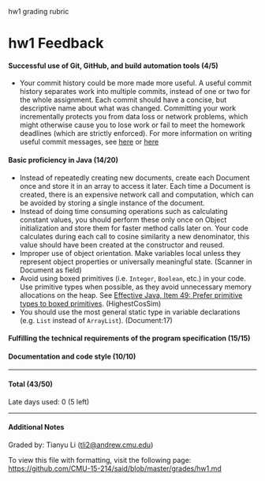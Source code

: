 hw1 grading rubric

hw1 Feedback
============

#### Successful use of Git, GitHub, and build automation tools (4/5)
  * Your commit history could be more made more useful. A useful commit history separates work into multiple commits, instead of one or two for the whole assignment. Each commit should have a concise, but descriptive name about what was changed. Committing your work incrementally protects you from data loss or network problems, which might otherwise cause you to lose work or fail to meet the homework deadlines (which are strictly enforced). For more information on writing useful commit messages, see [here](https://git-scm.com/book/ch5-2.html#Commit-Guidelines) or [here](http://chris.beams.io/posts/git-commit/)

#### Basic proficiency in Java (14/20)
  * Instead of repeatedly creating new documents, create each Document once and store it in an array to access it later. Each time a Document is created, there is an expensive network call and computation, which can be avoided by storing a single instance of the document.
  * Instead of doing time consuming operations such as calculating constant values, you should perform these only once on Object initialization and store them for faster method calls later on. Your code calculates during each call to cosine similarity a new denominator, this value should have been created at the constructor and reused.
  * Improper use of object orientation. Make variables local unless they represent object properties or universally meaningful state. (Scanner in Document as field)
  * Avoid using boxed primitives (i.e. `Integer`, `Boolean`, etc.) in your code. Use primitive types when possible, as they avoid unnecessary memory allocations on the heap. See [Effective Java, Item 49: Prefer primitive types to boxed primitives](http://goo.gl/O8t5Tf). (HighestCosSim)
  * You should use the most general static type in variable declarations (e.g. `List` instead of `ArrayList`). (Document:17)
#### Fulfilling the technical requirements of the program specification (15/15)

#### Documentation and code style (10/10)


---

#### Total (43/50)

Late days used: 0 (5 left)

---

#### Additional Notes

Graded by: Tianyu Li (tli2@andrew.cmu.edu)

To view this file with formatting, visit the following page: https://github.com/CMU-15-214/said/blob/master/grades/hw1.md
